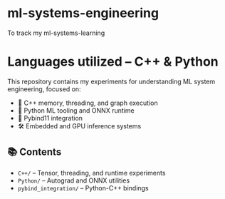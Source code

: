 # ml-systems-engineering
To track my ml-systems-learning

# Languages utilized – C++ & Python

This repository contains my experiments for understanding ML system engineering, focused on:

- 🧠 C++ memory, threading, and graph execution
- 🐍 Python ML tooling and ONNX runtime
- 🔗 Pybind11 integration
- 🛠️ Embedded and GPU inference systems

## 📚 Contents
- `C++/` – Tensor, threading, and runtime experiments
- `Python/` – Autograd and ONNX utilities
- `pybind_integration/` – Python-C++ bindings
